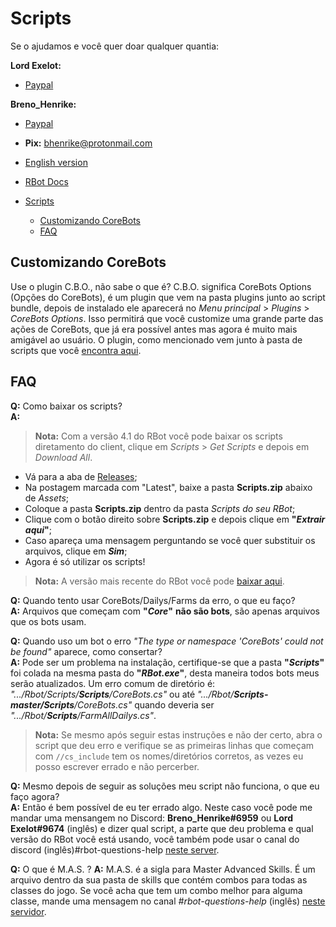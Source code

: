 # Scripts

Se o ajudamos e você quer doar qualquer quantia:  

**Lord Exelot:**

- [Paypal](https://www.paypal.me/LordExelot)  

**Breno_Henrike:**

- [Paypal](https://www.paypal.com/donate?hosted_button_id=QVQ4Q7XSH9VBY)  
- **Pix:** bhenrike@protonmail.com

- [English version](README.md)

- [RBot Docs](https://brenohenrike.github.io/Scripts/)

- [Scripts](#scripts)
  - [Customizando CoreBots](#customizando-corebots)
  - [FAQ](#faq)

## Customizando CoreBots

Use o plugin C.B.O., não sabe o que é? C.B.O. significa CoreBots Options (Opções do CoreBots), é um plugin que vem na pasta plugins junto ao script bundle, depois de instalado ele aparecerá no _Menu principal_ > _Plugins_ > _CoreBots Options_. Isso permitirá que você customize uma grande parte das ações de CoreBots, que já era possível antes mas agora é muito mais amigável ao usuário. O plugin, como mencionado vem junto à pasta de scripts que você [encontra aqui](https://github.com/BrenoHenrike/Scripts/releases).

## FAQ

**Q:** Como baixar os scripts?  
**A:**

> **Nota:** Com a versão 4.1 do RBot você pode baixar os scripts diretamento do client, clique em _Scripts_ > _Get Scripts_ e depois em _Download All_.

- Vá para a aba de [Releases](https://github.com/BrenoHenrike/Scripts/releases/tag/Scripts);
- Na postagem marcada com "Latest", baixe a pasta **Scripts.zip** abaixo de _Assets_;
- Coloque a pasta **Scripts.zip** dentro da pasta _Scripts do seu RBot_;
- Clique com o botão direito sobre **Scripts.zip** e depois clique em **"_Extrair aqui_"**;
- Caso apareça uma mensagem perguntando se você quer substituir os arquivos, clique em **_Sim_**;
- Agora é só utilizar os scripts!

> **Nota:** A versão mais recente do RBot você pode [baixar aqui](https://github.com/BrenoHenrike/RBot/releases).

**Q:** Quando tento usar CoreBots/Dailys/Farms da erro, o que eu faço?  
**A:** Arquivos que começam com **"_Core_"** **não são bots**, são apenas arquivos que os bots usam.

**Q:** Quando uso um bot o erro _"The type or namespace 'CoreBots' could not be found"_ aparece, como consertar?  
**A:** Pode ser um problema na instalação, certifique-se que a pasta **"_Scripts_"** foi colada na mesma pasta do **"_RBot.exe_"**, desta maneira todos bots meus serão atualizados. Um erro comum de diretório é: _"\.../Rbot/Scripts/**Scripts**/CoreBots.cs"_ ou até _"\.../Rbot/**Scripts-master/Scripts**/CoreBots.cs"_ quando deveria ser _"\.../Rbot/**Scripts**/FarmAllDailys.cs"_.
> **Nota:** Se mesmo após seguir estas instruções e não der certo, abra o script que deu erro e verifique se as primeiras linhas que começam com `//cs_include` tem os nomes/diretórios corretos, as vezes eu posso escrever errado e não percerber.

**Q:** Mesmo depois de seguir as soluções meu script não funciona, o que eu faço agora?  
**A:** Então é bem possível de eu ter errado algo. Neste caso você pode me mandar uma mensangem no Discord: **Breno_Henrike#6959** ou **Lord Exelot#9674** (inglês) e dizer qual script, a parte que deu problema e qual versão do RBot você está usando, você também pode usar o canal do discord (inglês)#rbot-questions-help [neste server](https://discord.io/AQWBots/).

**Q:** O que é M.A.S. ?
**A:** M.A.S. é a sigla para Master Advanced Skills. É um arquivo dentro da sua pasta de skills que contém combos para todas as classes do jogo. Se você acha que tem um combo melhor para alguma classe, mande uma mensagem no canal _#rbot-questions-help_ (inglês) [neste servidor](https://discord.io/AQWBots).
